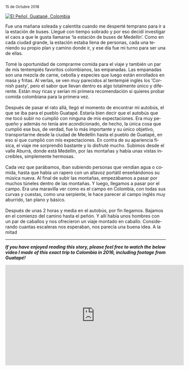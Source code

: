 <sup>15 de Octubre 2018</sup>

<a href="https://www.travellifex.com/top-things-to-do-in-guatape-colombia/" title="View Image Soure" target="_blank">
<img src="https://www.travellifex.com/wp-content/uploads/2016/04/Best-Things-To-Do-In-Guatape.jpg" alt="El Peñol, Guatapé, Colombia">
</a>

<p class="p-guatape" lang="es">
  Fue una mañana soleada y calentita cuando me desperté temprano para ir a la estación de buses. Llegué con tiempo sobrado y por eso decidí investigar el caos a que le gusta llamarse ‘la estación de buses de Medellín’. Como en cada ciudad grande, la estación estaba llena de personas, cada una teniendo su propio plan y camino donde ir, y ese día fue mi turno para ser una de ellas.<br><br>
Tomé la oportunidad de comprarme comida para el viaje y también un par de mis tentempiés favoritos colombianos, las empanadas. Las empanadas son una mezcla de carne, cebolla y especies que luego están enrollados en masa y fritas. Al verlas, se ven muy parecidos al tentempié inglés los ‘Cornish pasty’, pero el sabor que llevan dentro es algo totalmente único y diferente. Están muy ricas y serían mi primera recomendación si quieres probar comida colombiana para la primera vez.<br><br>
Después de pasar el rato allá, llegó el momento de encontrar mi autobús, el que se iba para el pueblo Guatapé. Estaría bien decir que el autobús que me tocó subir no cumplió con ninguna de mis expectaciones. Era muy pequeño y además no tenía aire acondicionado, de hecho, la única cosa que cumplió ese bus, de verdad, fue lo más importante y su único objetivo, transportarme desde la ciudad de Medellín hasta el pueblo de Guatapé, en eso sí que cumplió con mis expectaciones. En contra de su apariencia física, el viaje me sorprendió bastante y lo disfruté mucho. Subimos desde el valle Aburrá, donde está Medellín, por las montañas y había unas vistas increíbles, simplemente hermosas.<br><br>
Cada vez que parábamos, iban subiendo personas que vendían agua o comida, hasta que había un rapero con un altavoz portátil enseñándonos su música nueva. Al final de subir las montañas, empezábamos a pasar por muchos túneles dentro de las montañas. Y luego, llegamos a pasar por el campo. Era una maravilla ver como es el campo en Colombia, con todas sus curvas y cuestas, como una serpiente, le hace parecer al campo inglés muy aburrido, tan plano y básico.<br><br>
Después de unas 2 horas y media en el autobús, por fin llegamos. Bajamos en el comienzo del camino hasta el peñón. Y allí había unos hombres con un par de caballos y nos ofrecieron un viaje montado en caballo. Considerando cuantas escaleras nos esperaban, nos parecía una buena idea. A la mitad 
</p>

<hr>

<p><i><strong>
  If you have enjoyed reading this story, please feel free to watch the below video I made of this exact trip to Colombia in 2016, including footage from Guatapé!</strong></i>
  </p>

<iframe width="560" height="315" src="https://www.youtube.com/embed/rks_VRZfLFg" frameborder="0" allow="autoplay; encrypted-media" allowfullscreen></iframe>
